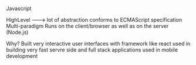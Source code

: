 Javascript 

HighLevel  ---> lot of abstraction
conforms to ECMAScript specification
Multi-paradigm
Runs on the client/browser as well as on the server (Node.js)



Why?
Built very interactive user interfaces with framework like react
used in building very fast servre side and full stack applications
used in mobile development